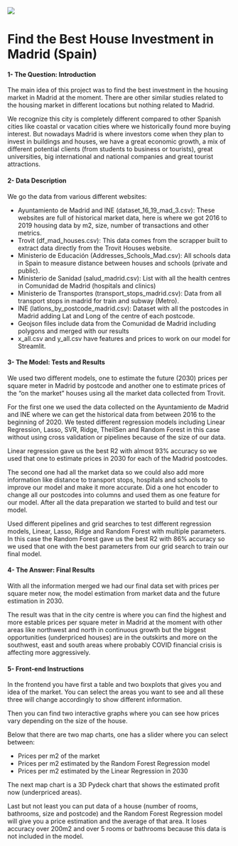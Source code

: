 ![](https://www.pngitem.com/pimgs/m/151-1510456_home-construction-clipart-png-property-house-logo-png.png)
# **Find the Best House Investment in Madrid (Spain)**


#### 1- The Question: Introduction

The main idea of this project was to find the best investment in the housing market in Madrid at the moment. There are other similar studies related to the housing market in different locations but nothing related to Madrid.

We recognize this city is completely different compared to other Spanish cities like coastal or vacation cities where we historically found more buying interest. But nowadays Madrid is where investors come when they plan to invest in buildings and houses, we have a great economic growth, a mix of different potential clients (from students to business or tourists), great universities, big international and national companies and great tourist attractions.

#### 2- Data Description

We go the data from various different websites:
* Ayuntamiento de Madrid and INE (dataset_16_19_mad_3.csv): These websites are full of historical market data, here is where we got 2016 to 2019 housing data by m2, size, number of transactions and other metrics.
* Trovit (df_mad_houses.csv): This data comes from the scrapper built to extract data directly from the Trovit Houses website.
* Ministerio de Educación (Addresses_Schools_Mad.csv): All schools data in Spain to measure distance between houses and schools (private and public).
* Ministerio de Sanidad (salud_madrid.csv): List with all the health centres in Comunidad de Madrid (hospitals and clinics)
* Ministerio de Transportes (transport_stops_madrid.csv): Data from all transport stops in madrid for train and subway (Metro).
* INE (latlons_by_postcode_madrid.csv): Dataset with all the postcodes in Madrid adding Lat and Long of the centre of each postcode.
* Geojson files include data from the Comunidad de Madrid including polygons and merged with our results
* x_all.csv and y_all.csv have features and prices to work on our model for Streamlit.

#### 3- The Model: Tests and Results

We used two different models, one to estimate the future (2030) prices per square meter in Madrid by postcode and another one to estimate prices of the “on the market” houses using all the market data collected from Trovit.

For the first one we used the data collected on the Ayuntamiento de Madrid and INE where we can get the historical data from between 2016 to the beginning of 2020. We tested different regression models including Linear Regression, Lasso, SVR, Ridge, TheilSen and Random Forest in this case without using cross validation or pipelines because of the size of our data.

Linear regression gave us the best R2 with almost 93% accuracy so we used that one to estimate prices in 2030 for each of the Madrid postcodes.

The second one had all the market data so we could also add more information like distance to transport stops, hospitals and schools to improve our model and make it more accurate. Did a one hot encoder to change all our postcodes into columns and used them as one feature for our model. After all the data preparation we started to build and test our model.

Used different pipelines and grid searches to test different regression models, Linear, Lasso, Ridge and Random Forest with multiple parameters. In this case the Random Forest gave us the best R2 with 86% accuracy so we used that one with the best parameters from our grid search to train our final model.

#### 4- The Answer: Final Results

With all the information merged we had our final data set with prices per square meter now, the model estimation from market data and the future estimation in 2030.

The result was that in the city centre is where you can find the highest and more estable prices per square meter in Madrid at the moment with other areas like northwest and north in continuous growth but the biggest opportunities (underpriced houses) are in the outskirts and more on the southwest, east and south areas where probably COVID financial crisis is affecting more aggressively.

#### 5- Front-end Instructions

In the frontend you have first a table and two boxplots that gives you and idea of the market. You can select the areas you want to see and all these three will change accordingly to show different information.

Then you can find two interactive graphs where you can see how prices vary depending on the size of the house.

Below that there are two map charts, one has a slider where you can select between:
* Prices per m2 of the market
* Prices per m2 estimated by the Random Forest Regression model
* Prices per m2 estimated by the Linear Regression in 2030

The next map chart is a 3D Pydeck chart that shows the estimated profit now (underpriced areas).

Last but not least you can put data of a house (number of rooms, bathrooms, size and postcode) and the Random Forest Regression model will give you a price estimation and the average of that area. It loses accuracy over 200m2 and over 5 rooms or bathrooms because this data is not included in the model.
